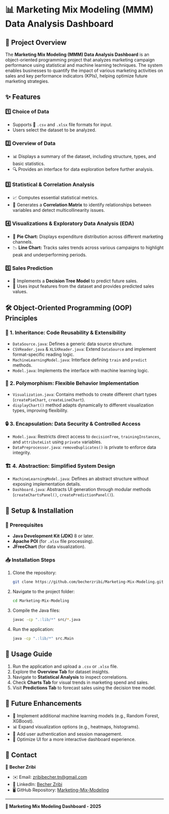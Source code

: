 # 📊 Marketing Mix Modeling (MMM) Data Analysis Dashboard

## 🚀 Project Overview
The **Marketing Mix Modeling (MMM) Data Analysis Dashboard** is an object-oriented programming project that analyzes marketing campaign performance using statistical and machine learning techniques. The system enables businesses to quantify the impact of various marketing activities on sales and key performance indicators (KPIs), helping optimize future marketing strategies.

## ✨ Features
### 1️⃣ **Choice of Data**
- Supports 📂 `.csv` and `.xlsx` file formats for input.
- Users select the dataset to be analyzed.

### 2️⃣ **Overview of Data**
- 📊 Displays a summary of the dataset, including structure, types, and basic statistics.
- 🔍 Provides an interface for data exploration before further analysis.

### 3️⃣ **Statistical & Correlation Analysis**
- 📈 Computes essential statistical metrics.
- 🔗 Generates a **Correlation Matrix** to identify relationships between variables and detect multicollinearity issues.

### 4️⃣ **Visualizations & Exploratory Data Analysis (EDA)**
- 🥧 **Pie Chart:** Displays expenditure distribution across different marketing channels.
- 📉 **Line Chart:** Tracks sales trends across various campaigns to highlight peak and underperforming periods.

### 5️⃣ **Sales Prediction**
- 🤖 Implements a **Decision Tree Model** to predict future sales.
- 📡 Uses input features from the dataset and provides predicted sales values.

## 🛠 Object-Oriented Programming (OOP) Principles
### 🔄 1. **Inheritance: Code Reusability & Extensibility**
- `DataSource.java`: Defines a generic data source structure.
- `CSVReader.java` & `XLSXReader.java`: Extend `DataSource` and implement format-specific reading logic.
- `MachineLearningModel.java`: Interface defining `train` and `predict` methods.
- `Model.java`: Implements the interface with machine learning logic.

### 🔀 2. **Polymorphism: Flexible Behavior Implementation**
- `Visualization.java`: Contains methods to create different chart types (`createPieChart`, `createLineChart`).
- `displayChart()` method adapts dynamically to different visualization types, improving flexibility.

### 🔒 3. **Encapsulation: Data Security & Controlled Access**
- `Model.java`: Restricts direct access to `decisionTree`, `trainingInstances`, and `attributeList` using `private` variables.
- `DataPreprocessor.java`: `removeDuplicates()` is private to enforce data integrity.

### 🏗 4. **Abstraction: Simplified System Design**
- `MachineLearningModel.java`: Defines an abstract structure without exposing implementation details.
- `Dashboard.java`: Abstracts UI generation through modular methods (`createChartsPanel()`, `createPredictionPanel()`).

## 🔧 Setup & Installation
### 📌 Prerequisites
- **Java Development Kit (JDK)** 8 or later.
- **Apache POI** (for `.xlsx` file processing).
- **JFreeChart** (for data visualization).

### 📥 Installation Steps
1. Clone the repository:
   ```sh
   git clone https://github.com/becherzribi/Marketing-Mix-Modeling.git
   ```
2. Navigate to the project folder:
   ```sh
   cd Marketing-Mix-Modeling
   ```
3. Compile the Java files:
   ```sh
   javac -cp ".:lib/*" src/*.java
   ```
4. Run the application:
   ```sh
   java -cp ".:lib/*" src.Main
   ```

## 📝 Usage Guide
1. Run the application and upload a `.csv` or `.xlsx` file.
2. Explore the **Overview Tab** for dataset insights.
3. Navigate to **Statistical Analysis** to inspect correlations.
4. Check **Charts Tab** for visual trends in marketing spend and sales.
5. Visit **Predictions Tab** to forecast sales using the decision tree model.

## 🔮 Future Enhancements
- 🚀 Implement additional machine learning models (e.g., Random Forest, XGBoost).
- 📊 Expand visualization options (e.g., heatmaps, histograms).
- 🔐 Add user authentication and session management.
- 🎨 Optimize UI for a more interactive dashboard experience.


## 📩 Contact
📌 **Becher Zribi**
- ✉️ Email: [zribibecher.tn@gmail.com](mailto:zribibecher.tn@gmail.com)
- 🔗 LinkedIn: [Becher Zribi](https://www.linkedin.com/in/becher-zribi/)
- 🖥 GitHub Repository: [Marketing-Mix-Modeling](https://github.com/becherzribi/Marketing-Mix-Modeling-Dashboard)

---
**🎯 Marketing Mix Modeling Dashboard - 2025**
